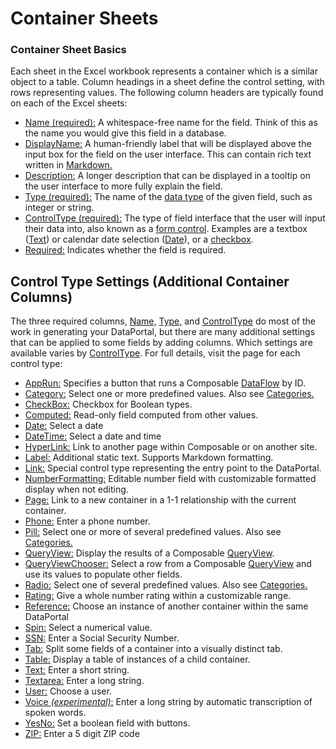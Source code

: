 # Container Sheets

### Container Sheet Basics

Each sheet in the Excel workbook represents a container which is a similar object to a table. Column headings in a sheet define the control setting, with rows representing values. The following column headers are typically found on each of the Excel sheets:

- [Name (required):](06.Setting-Details/Name.md) A whitespace-free name for the field. Think of this as the name you would give this field in a database.
- [DisplayName:](06.Setting-Details/DisplayName.md) A human-friendly label that will be displayed above the input box for the field on the user interface. This can contain rich text written in [Markdown.](https://daringfireball.net/projects/markdown/)
- [Description:](06.Setting-Details/Description.md) A longer description that can be displayed in a tooltip on the user interface to more fully explain the field.
- [Type (required):](06.Setting-Details/Type.md) The name of the [data type](https://docs.microsoft.com/en-us/dotnet/csharp/language-reference/builtin-types/built-in-types) of the given field, such as integer or string.
- [ControlType (required):](06.Setting-Details/ControlType.md) The type of field interface that the user will input their data into, also known as a [form control](https://www.w3.org/TR/2002/WD-xforms-20020118/slice8.html). Examples are a textbox ([Text](./05.Control-Details/Text.md)) or calendar date selection ([Date](./05.Control-Details/Date.md)), or a [checkbox](./05.Control-Details/CheckBox.md).
- [Required:](06.Setting-Details/Required.md) Indicates whether the field is required.

## Control Type Settings (Additional Container Columns)

The three required columns, [Name,](06.Setting-Details/Name.md) [Type,](06.Setting-Details/Type.md) and [ControlType](06.Setting-Details/ControlType.md) do most of the work in generating your DataPortal, but there are many additional settings that can be applied to some fields by adding columns. Which settings are available varies by [ControlType](06.Setting-Details/ControlType.md). For full details, visit the page for each control type:

- [AppRun:](05.Control-Details/AppRun.md) Specifies a button that runs a Composable [DataFlow](../DataFlows/01.Overview.md) by ID.
- [Category:](05.Control-Details/Category.md) Select one or more predefined values. Also see [Categories.](05.Categories.md)
- [CheckBox:](05.Control-Details/CheckBox.md) Checkbox for Boolean types.
- [Computed:](05.Control-Details/Computed.md) Read-only field computed from other values.
- [Date:](05.Control-Details/Date.md) Select a date
- [DateTime:](05.Control-Details/DateTime.md) Select a date and time
- [HyperLink:](05.Control-Details/HyperLink.md) Link to another page within Composable or on another site.
- [Label:](05.Control-Details/Label.md) Additional static text. Supports Markdown formatting.
- [Link:](05.Control-Details/Link.md) Special control type representing the entry point to the DataPortal.
- [NumberFormatting:](05.Control-Details/NumberFormatting.md) Editable number field with customizable formatted display when not editing.
- [Page:](05.Control-Details/Page.md) Link to a new container in a 1-1 relationship with the current container.
- [Phone:](05.Control-Details/Phone.md) Enter a phone number.
- [Pill:](05.Control-Details/Pill.md) Select one or more of several predefined values. Also see [Categories.](05.Categories.md)
- [QueryView:](05.Control-Details/QueryView.md) Display the results of a Composable [QueryView](../QueryViews/01.Overview.md).
- [QueryViewChooser:](05.Control-Details/QueryViewChooser.md) Select a row from a Composable [QueryView](../QueryViews/01.Overview.md) and use its values to populate other fields.
- [Radio:](05.Control-Details/Radio.md) Select one of several predefined values. Also see [Categories.](05.Categories.md)
- [Rating:](05.Control-Details/Rating.md) Give a whole number rating within a customizable range.
- [Reference:](05.Control-Details/Reference.md) Choose an instance of another container within the same DataPortal
- [Spin:](05.Control-Details/Spin.md) Select a numerical value.
- [SSN:](05.Control-Details/SSN.md) Enter a Social Security Number.
- [Tab:](05.Control-Details/Tab.md) Split some fields of a container into a visually distinct tab.
- [Table:](05.Control-Details/Table.md) Display a table of instances of a child container.
- [Text:](05.Control-Details/Text.md) Enter a short string.
- [Textarea:](05.Control-Details/Textarea.md) Enter a long string.
- [User:](05.Control-Details/User.md) Choose a user.
- [Voice *(experimental)*:](05.Control-Details/Voice.md) Enter a long string by automatic transcription of spoken words.
- [YesNo:](05.Control-Details/YesNo.md) Set a boolean field with buttons.
- [ZIP:](05.Control-Details/ZIP.md) Enter a 5 digit ZIP code
